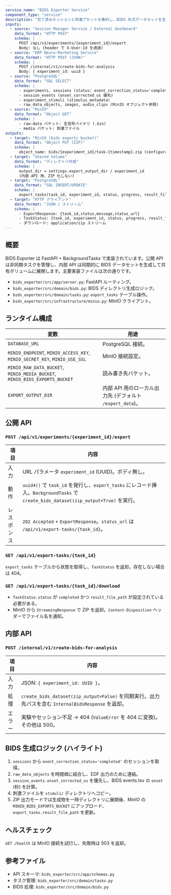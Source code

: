 ```yaml
---
service_name: "BIDS Exporter Service"
component_type: "service"
description: "完了済みセッションと刺激アセットを集約し、BIDS 形式データセットを生成して MinIO へ保存する FastAPI サービス。"
inputs:
  - source: "Session Manager Service / External dashboard"
    data_format: "HTTP POST"
    schema: |
      POST /api/v1/experiments/{experiment_id}/export
      Body: なし (header で X-User-Id を透過)
  - source: "ERP Neuro-Marketing Service"
    data_format: "HTTP POST (JSON)"
    schema: |
      POST /internal/v1/create-bids-for-analysis
      Body: { experiment_id: uuid }
  - source: "PostgreSQL"
    data_format: "SQL SELECT"
    schema: |
      - experiments, sessions (status: event_correction_status='completed')
      - session_events (onset_corrected_us 優先)
      - experiment_stimuli (stimulus_metadata)
      - raw_data_objects, images, audio_clips (MinIO オブジェクト参照)
  - source: "MinIO"
    data_format: "Object GET"
    schema: |
      - raw-data バケット: 生信号バイナリ (.bin)
      - media バケット: 刺激ファイル
outputs:
  - target: "MinIO (bids exports bucket)"
    data_format: "Object PUT (ZIP)"
    schema: |
      object_name: bids/{experiment_id}/task-{timestamp}.zip (configurable)
  - target: "Shared Volume"
    data_format: "ディレクトリ作成"
    schema: |
      output_dir = settings.export_output_dir / experiment_id
      (内部 API 用、ZIP 化しない)
  - target: "PostgreSQL"
    data_format: "SQL INSERT/UPDATE"
    schema: |
      export_tasks(task_id, experiment_id, status, progress, result_file_path, error_message)
  - target: "HTTP クライアント"
    data_format: "JSON / ストリーム"
    schema: |
      - ExportResponse: {task_id,status,message,status_url}
      - TaskStatus: {task_id, experiment_id, status, progress, result_file_path?, error_message?}
      - ダウンロード: application/zip ストリーム
---
```


## 概要

BIDS Exporter は FastAPI + BackgroundTasks で実装されています。公開 API は非同期タスクを管理し、内部 API は同期的に BIDS データセットを生成して共有ボリュームに展開します。主要実装ファイルは次の通りです。

- `bids_exporter/src/app/server.py`: FastAPI ルーティング。
- `bids_exporter/src/domain/bids.py`: BIDS ディレクトリ生成ロジック。
- `bids_exporter/src/domain/tasks.py`: `export_tasks` テーブル操作。
- `bids_exporter/src/infrastructure/minio.py`: MinIO クライアント。

## ランタイム構成

| 変数 | 用途 |
| --- | --- |
| `DATABASE_URL` | PostgreSQL 接続。 |
| `MINIO_ENDPOINT`, `MINIO_ACCESS_KEY`, `MINIO_SECRET_KEY`, `MINIO_USE_SSL` | MinIO 接続設定。 |
| `MINIO_RAW_DATA_BUCKET`, `MINIO_MEDIA_BUCKET`, `MINIO_BIDS_EXPORTS_BUCKET` | 読み書き先バケット。 |
| `EXPORT_OUTPUT_DIR` | 内部 API 用のローカル出力先 (デフォルト `/export_data`)。 |

## 公開 API

### `POST /api/v1/experiments/{experiment_id}/export`

| 項目 | 内容 |
| --- | --- |
| 入力 | URL パラメータ `experiment_id` (UUID)。ボディ無し。 |
| 動作 | `uuid4()` で `task_id` を発行し、`export_tasks` にレコード挿入。`BackgroundTasks` で `create_bids_dataset(zip_output=True)` を実行。 |
| レスポンス | `202 Accepted` + `ExportResponse`。`status_url` は `/api/v1/export-tasks/{task_id}`。 |

### `GET /api/v1/export-tasks/{task_id}`

`export_tasks` テーブルから状態を取得し、`TaskStatus` を返却。存在しない場合は 404。

### `GET /api/v1/export-tasks/{task_id}/download`

- `TaskStatus.status` が `completed` かつ `result_file_path` が設定されている必要がある。
- MinIO から `StreamingResponse` で ZIP を返却。`Content-Disposition` ヘッダーでファイル名を通知。

## 内部 API

### `POST /internal/v1/create-bids-for-analysis`

| 項目 | 内容 |
| --- | --- |
| 入力 | JSON: `{ experiment_id: UUID }`。 |
| 処理 | `create_bids_dataset(zip_output=False)` を同期実行。出力先パスを含む `InternalBidsResponse` を返却。 |
| エラー | 実験やセッション不足 → 404 (`ValueError` を 404 に変換)。その他は 500。 |

## BIDS 生成ロジック (ハイライト)

1. `sessions` から `event_correction_status='completed'` のセッションを取得。
2. `raw_data_objects` を時間順に結合し、EDF 出力のために連結。
3. `session_events.onset_corrected_us` を優先し、BIDS events.tsv の `onset` (秒) を計算。
4. 刺激ファイルを `stimuli/` ディレクトリへコピー。
5. ZIP 出力モードでは生成物を一時ディレクトリに展開後、MinIO の `MINIO_BIDS_EXPORTS_BUCKET` にアップロード、`export_tasks.result_file_path` を更新。

## ヘルスチェック

`GET /health` は MinIO 接続を試行し、失敗時は 503 を返却。

## 参考ファイル

- API スキーマ: `bids_exporter/src/app/schemas.py`
- タスク管理: `bids_exporter/src/domain/tasks.py`
- BIDS 処理: `bids_exporter/src/domain/bids.py`
